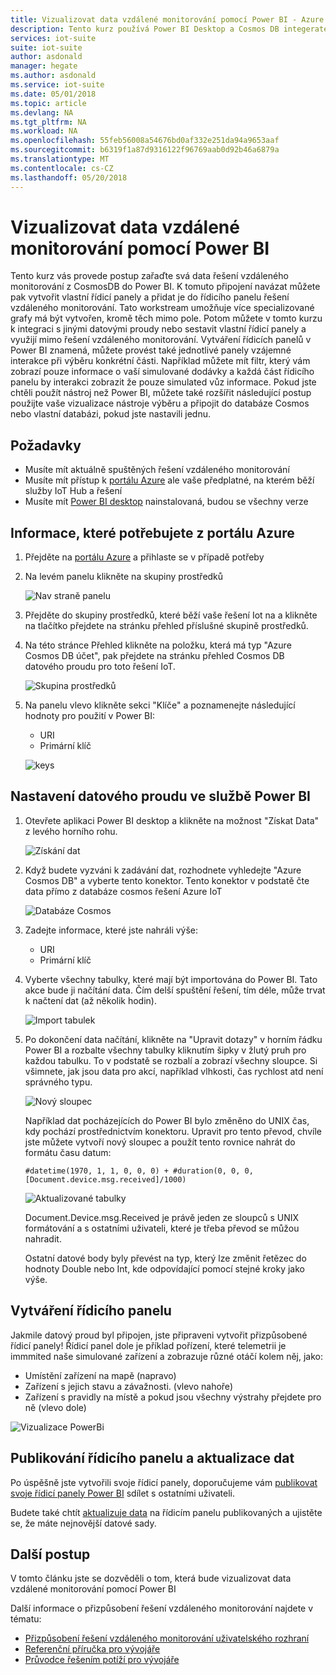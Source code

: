 ```yaml
---
title: Vizualizovat data vzdálené monitorování pomocí Power BI - Azure | Microsoft Docs
description: Tento kurz používá Power BI Desktop a Cosmos DB integerate data z řešení vzdáleného monitorování do přizpůsobené vizualizace. Tímto způsobem uživatelé můžete vytvořit své vlastní vlastní řídicí panely a sdílet je uživatelům, nikoli na řešení.
services: iot-suite
suite: iot-suite
author: asdonald
manager: hegate
ms.author: asdonald
ms.service: iot-suite
ms.date: 05/01/2018
ms.topic: article
ms.devlang: NA
ms.tgt_pltfrm: NA
ms.workload: NA
ms.openlocfilehash: 55feb56008a54676bd0af332e251da94a9653aaf
ms.sourcegitcommit: b6319f1a87d9316122f96769aab0d92b46a6879a
ms.translationtype: MT
ms.contentlocale: cs-CZ
ms.lasthandoff: 05/20/2018
---
```

# <a name="visualize-remote-monitoring-data-using-power-bi"></a>Vizualizovat data vzdálené monitorování pomocí Power BI

Tento kurz vás provede postup zařaďte svá data řešení vzdáleného monitorování z CosmosDB do Power BI. K tomuto připojení navázat můžete pak vytvořit vlastní řídicí panely a přidat je do řídicího panelu řešení vzdáleného monitorování. Tato workstream umožňuje více specializované grafy má být vytvořen, kromě těch mimo pole. Potom můžete v tomto kurzu k integraci s jinými datovými proudy nebo sestavit vlastní řídicí panely a využijí mimo řešení vzdáleného monitorování. Vytváření řídicích panelů v Power BI znamená, můžete provést také jednotlivé panely vzájemné interakce při výběru konkrétní části. Například můžete mít filtr, který vám zobrazí pouze informace o vaší simulované dodávky a každá část řídicího panelu by interakci zobrazit že pouze simulated vůz informace. Pokud jste chtěli použít nástroj než Power BI, můžete také rozšířit následující postup použijte vaše vizualizace nástroje výběru a připojit do databáze Cosmos nebo vlastní databázi, pokud jste nastavili jednu. 

## <a name="prerequisites"></a>Požadavky

- Musíte mít aktuálně spuštěných řešení vzdáleného monitorování
- Musíte mít přístup k [portálu Azure](https://portal.azure.com) ale vaše předplatné, na kterém běží služby IoT Hub a řešení
- Musíte mít [Power BI desktop](https://powerbi.microsoft.com) nainstalovaná, budou se všechny verze


## <a name="information-needed-from-azure-portal"></a>Informace, které potřebujete z portálu Azure

1. Přejděte na [portálu Azure](https://portal.azure.com) a přihlaste se v případě potřeby

2. Na levém panelu klikněte na skupiny prostředků

    ![Nav straně panelu](./media/iot-accelerators-integrate-data-powerbi/side_panel.png)

3. Přejděte do skupiny prostředků, které běží vaše řešení Iot na a klikněte na tlačítko přejdete na stránku přehled příslušné skupině prostředků. 

4. Na této stránce Přehled klikněte na položku, která má typ "Azure Cosmos DB účet", pak přejdete na stránku přehled Cosmos DB datového proudu pro toto řešení IoT.

    ![Skupina prostředků](./media/iot-accelerators-integrate-data-powerbi/resource_groups.png)

5. Na panelu vlevo klikněte sekci "Klíče" a poznamenejte následující hodnoty pro použití v Power BI:

    - URI
    - Primární klíč

    ![keys](./media/iot-accelerators-integrate-data-powerbi/keys.png)

## <a name="setting-up-the-stream-in-power-bi"></a>Nastavení datového proudu ve službě Power BI
  
1. Otevřete aplikaci Power BI desktop a klikněte na možnost "Získat Data" z levého horního rohu. 

    ![Získání dat](./media/iot-accelerators-integrate-data-powerbi/get_data.png)

2. Když budete vyzváni k zadávání dat, rozhodnete vyhledejte "Azure Cosmos DB" a vyberte tento konektor. Tento konektor v podstatě čte data přímo z databáze cosmos řešení Azure IoT
  
    ![Databáze Cosmos](./media/iot-accelerators-integrate-data-powerbi/cosmos_db.png)
  
3. Zadejte informace, které jste nahráli výše:

    * URI
    * Primární klíč

4. Vyberte všechny tabulky, které mají být importována do Power BI. Tato akce bude ji načítání data. Čím delší spuštění řešení, tím déle, může trvat k načtení dat (až několik hodin). 

    ![Import tabulek](./media/iot-accelerators-integrate-data-powerbi/import_tables.png)

5. Po dokončení data načítání, klikněte na "Upravit dotazy" v horním řádku Power BI a rozbalte všechny tabulky kliknutím šipky v žlutý pruh pro každou tabulku. To v podstatě se rozbalí a zobrazí všechny sloupce. Si všimnete, jak jsou data pro akcí, například vlhkosti, čas rychlost atd není správného typu.

    ![Nový sloupec](./media/iot-accelerators-integrate-data-powerbi/new_column.png)
  
    Například dat pocházejících do Power BI bylo změněno do UNIX čas, kdy pochází prostřednictvím konektoru. Upravit pro tento převod, chvíle jste můžete vytvoří nový sloupec a použít tento rovnice nahrát do formátu času datum: 

    ```text
    #datetime(1970, 1, 1, 0, 0, 0) + #duration(0, 0, 0, [Document.device.msg.received]/1000)
    ```

    ![Aktualizované tabulky](./media/iot-accelerators-integrate-data-powerbi/updated_table.png)
  
    Document.Device.msg.Received je právě jeden ze sloupců s UNIX formátování a s ostatními uživateli, které je třeba převod se můžou nahradit. 
  
    Ostatní datové body byly převést na typ, který lze změnit řetězec do hodnoty Double nebo Int, kde odpovídající pomocí stejné kroky jako výše.

## <a name="creating-a-dashboard"></a>Vytváření řídicího panelu

Jakmile datový proud byl připojen, jste připraveni vytvořit přizpůsobené řídicí panely! Řídicí panel dole je příklad pořízení, které telemetrii je immmited naše simulované zařízení a zobrazuje různé otáčí kolem něj, jako: 

* Umístění zařízení na mapě (napravo)
* Zařízení s jejich stavu a závažnosti. (vlevo nahoře)
* Zařízení s pravidly na místě a pokud jsou všechny výstrahy přejdete pro ně (vlevo dole)

![Vizualizace PowerBi](./media/iot-accelerators-integrate-data-powerbi/visual_data.png)

## <a name="publishing-the-dashboard-and-refreshing-the-data"></a>Publikování řídicího panelu a aktualizace dat

Po úspěšně jste vytvořili svoje řídicí panely, doporučujeme vám [publikovat svoje řídicí panely Power BI](https://docs.microsoft.com/en-us/power-bi/desktop-upload-desktop-files) sdílet s ostatními uživateli.

Budete také chtít [aktualizuje data](https://docs.microsoft.com/en-us/power-bi/refresh-data) na řídicím panelu publikovaných a ujistěte se, že máte nejnovější datové sady.

## <a name="next-steps"></a>Další postup

V tomto článku jste se dozvěděli o tom, která bude vizualizovat data vzdálené monitorování pomocí Power BI

Další informace o přizpůsobení řešení vzdáleného monitorování najdete v tématu:

* [Přizpůsobení řešení vzdáleného monitorování uživatelského rozhraní](iot-accelerators-remote-monitoring-customize.md)
* [Referenční příručka pro vývojáře](https://github.com/Azure/azure-iot-pcs-remote-monitoring-dotnet/wiki/Developer-Reference-Guide)
* [Průvodce řešením potíží pro vývojáře](https://github.com/Azure/azure-iot-pcs-remote-monitoring-dotnet/wiki/Developer-Troubleshooting-Guide)


